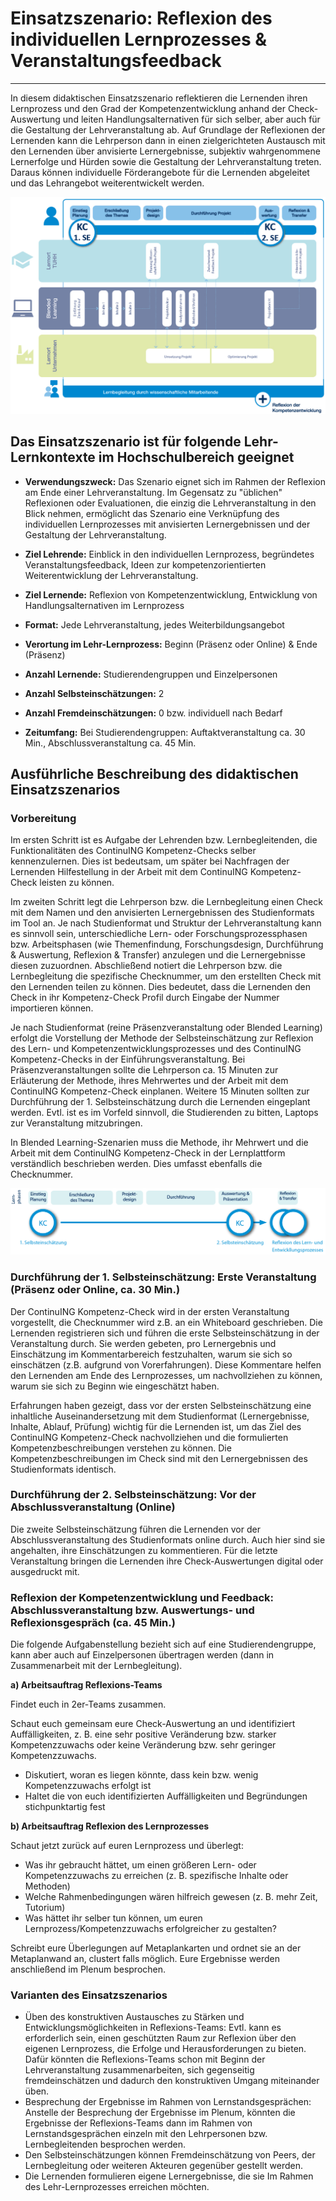 # Einsatzszenario: Reflexion des individuellen Lernprozesses & Veranstaltungsfeedback

- - -

In diesem didaktischen Einsatzszenario reflektieren die Lernenden ihren Lernprozess und den Grad der Kompetenzentwicklung anhand der Check-Auswertung und leiten Handlungsalternativen für sich selber, aber auch für die Gestaltung der Lehrveranstaltung ab. Auf Grundlage der Reflexionen der Lernenden kann die Lehrperson dann in einen zielgerichteten Austausch mit den Lernenden über anvisierte Lernergebnisse, subjektiv wahrgenommene Lernerfolge und Hürden sowie die Gestaltung der Lehrveranstaltung treten. Daraus können individuelle Förderangebote für die Lernenden abgeleitet und das Lehrangebot weiterentwickelt werden.

![Einbettung des ContinuING Kompetenz-Check in ein weiterbildendes Studienformat](media/Grafik_KC.jpg)

## Das Einsatzszenario ist für folgende Lehr-Lernkontexte im Hochschulbereich geeignet

* **Verwendungszweck:** Das Szenario eignet sich im Rahmen der Reflexion am Ende einer Lehrveranstaltung. Im Gegensatz zu "üblichen" Reflexionen oder Evaluationen, die einzig die Lehrveranstaltung in den Blick nehmen, ermöglicht das Szenario eine Verknüpfung des individuellen Lernprozesses mit anvisierten Lernergebnissen und der Gestaltung der Lehrveranstaltung. 

* **Ziel Lehrende:** Einblick in den individuellen Lernprozess, begründetes Veranstaltungsfeedback, Ideen zur kompetenzorientierten Weiterentwicklung der Lehrveranstaltung.

* **Ziel Lernende:** Reflexion von Kompetenzentwicklung, Entwicklung von Handlungsalternativen im Lernprozess

* **Format:** Jede Lehrveranstaltung, jedes Weiterbildungsangebot

* **Verortung im Lehr-Lernprozess:** Beginn (Präsenz oder Online) & Ende (Präsenz)

* **Anzahl Lernende:** Studierendengruppen und Einzelpersonen

* **Anzahl Selbsteinschätzungen:** 2

* **Anzahl Fremdeinschätzungen:** 0 bzw. individuell nach Bedarf

* **Zeitumfang:** Bei Studierendengruppen: Auftaktveranstaltung ca. 30 Min., Abschlussveranstaltung ca. 45 Min.


## Ausführliche Beschreibung des didaktischen Einsatzszenarios

### Vorbereitung 
Im ersten Schritt ist es Aufgabe der Lehrenden bzw. Lernbegleitenden, die Funktionalitäten des ContinuING Kompetenz-Checks selber kennenzulernen. Dies ist bedeutsam, um später bei Nachfragen der Lernenden Hilfestellung in der Arbeit mit dem ContinuING Kompetenz-Check leisten zu können.

Im zweiten Schritt legt die Lehrperson bzw. die Lernbegleitung einen Check mit dem Namen und den anvisierten Lernergebnissen des Studienformats im Tool an. Je nach Studienformat und Struktur der Lehrveranstaltung kann es sinnvoll sein, unterschiedliche Lern- oder Forschungsprozessphasen bzw. Arbeitsphasen (wie Themenfindung, Forschungsdesign, Durchführung & Auswertung, Reflexion & Transfer) anzulegen und die Lernergebnisse diesen zuzuordnen. Abschließend notiert die Lehrperson bzw. die Lernbegleitung die spezifische Checknummer, um den erstellten Check mit den Lernenden teilen zu können. Dies bedeutet, dass die Lernenden den Check in ihr Kompetenz-Check Profil durch Eingabe der Nummer importieren können.

Je nach Studienformat (reine Präsenzveranstaltung oder Blended Learning) erfolgt die Vorstellung der Methode der Selbsteinschätzung zur Reflexion des Lern- und Kompetenzentwicklungsprozesses und des ContinuING Kompetenz-Checks in der Einführungsveranstaltung. Bei Präsenzveranstaltungen sollte die Lehrperson ca. 15 Minuten zur Erläuterung der Methode, ihres Mehrwertes und der Arbeit mit dem ContinuING Kompetenz-Check einplanen. Weitere 15 Minuten sollten zur Durchführung der 1. Selbsteinschätzung durch die Lernenden eingeplant werden. Evtl. ist es im Vorfeld sinnvoll, die Studierenden zu bitten, Laptops zur Veranstaltung mitzubringen. 

In Blended Learning-Szenarien muss die Methode, ihr Mehrwert und die Arbeit mit dem ContinuING Kompetenz-Check in der Lernplattform verständlich beschrieben werden. Dies umfasst ebenfalls die Checknummer. 

![Prozess der Check-Durchführung](media/KC_Selbsteinschaetzung_prozess.png)

### Durchführung der 1. Selbsteinschätzung: Erste Veranstaltung (Präsenz oder Online, ca. 30 Min.)

Der ContinuING Kompetenz-Check wird in der ersten Veranstaltung vorgestellt, die Checknummer wird z.B. an ein Whiteboard geschrieben. Die Lernenden registrieren sich und führen die erste Selbsteinschätzung in der Veranstaltung durch. Sie werden gebeten, pro Lernergebnis und Einschätzung im Kommentarbereich festzuhalten, warum sie sich so einschätzen (z.B. aufgrund von Vorerfahrungen). Diese Kommentare helfen den Lernenden am Ende des Lernprozesses, um nachvollziehen zu können, warum sie sich zu Beginn wie eingeschätzt haben.

Erfahrungen haben gezeigt, dass vor der ersten Selbsteinschätzung eine inhaltliche Auseinandersetzung mit dem Studienformat (Lernergebnisse, Inhalte, Ablauf, Prüfung) wichtig für die Lernenden ist, um das Ziel des ContinuING Kompetenz-Check nachvollziehen und die formulierten Kompetenzbeschreibungen verstehen zu können. Die Kompetenzbeschreibungen im Check sind mit den Lernergebnissen des Studienformats identisch.

### Durchführung der 2. Selbsteinschätzung: Vor der Abschlussveranstaltung (Online)

Die zweite Selbsteinschätzung führen die Lernenden vor der Abschlussveranstaltung des Studienformats online durch. Auch hier sind sie angehalten, ihre Einschätzungen zu kommentieren. Für die letzte Veranstaltung bringen die Lernenden ihre Check-Auswertungen digital oder ausgedruckt mit.

### Reflexion der Kompetenzentwicklung und Feedback: Abschlussveranstaltung bzw. Auswertungs- und Reflexionsgespräch (ca. 45 Min.)

Die folgende Aufgabenstellung bezieht sich auf eine Studierendengruppe, kann aber auch auf Einzelpersonen übertragen werden (dann in Zusammenarbeit mit der Lernbegleitung).

**a) Arbeitsauftrag Reflexions-Teams**

Findet euch in 2er-Teams zusammen.

Schaut euch gemeinsam eure Check-Auswertung an und identifiziert Auffälligkeiten, z. B. eine sehr positive Veränderung bzw. starker Kompetenzzuwachs oder keine Veränderung bzw. sehr geringer Kompetenzzuwachs.
* Diskutiert, woran es liegen könnte, dass kein bzw. wenig Kompetenzzuwachs erfolgt ist
* Haltet die von euch identifizierten Auffälligkeiten und Begründungen stichpunktartig fest

**b) Arbeitsauftrag Reflexion des Lernprozesses**

Schaut jetzt zurück auf euren Lernprozess und überlegt:
* Was ihr gebraucht hättet, um einen größeren Lern- oder Kompetenzzuwachs zu erreichen (z. B. spezifische Inhalte oder Methoden)
* Welche Rahmenbedingungen wären hilfreich gewesen (z. B. mehr Zeit, Tutorium)
* Was hättet ihr selber tun können, um euren Lernprozess/Kompetenzzuwachs erfolgreicher zu gestalten? 

Schreibt eure Überlegungen auf Metaplankarten und ordnet sie an der Metaplanwand an, clustert falls möglich. Eure Ergebnisse werden anschließend im Plenum besprochen.

### Varianten des Einsatzszenarios

* Üben des konstruktiven Austausches zu Stärken und Entwicklungsmöglichkeiten in Reflexions-Teams: Evtl. kann es erforderlich sein, einen geschützten Raum zur Reflexion über den eigenen Lernprozess, die Erfolge und Herausforderungen zu bieten. Dafür könnten die Reflexions-Teams schon mit Beginn der Lehrveranstaltung zusammenarbeiten, sich gegenseitig fremdeinschätzen und dadurch den konstruktiven Umgang miteinander üben.
* Besprechung der Ergebnisse im Rahmen von Lernstandsgesprächen: Anstelle der Besprechung der Ergebnisse im Plenum, könnten die Ergebnisse der Reflexions-Teams dann im Rahmen von Lernstandsgesprächen einzeln mit den Lehrpersonen bzw. Lernbegleitenden besprochen werden.
* Den Selbsteinschätzungen können Fremdeinschätzung von Peers, der Lernbegleitung oder weiteren Akteuren gegenüber gestellt werden.
* Die Lernenden formulieren eigene Lernergebnisse, die sie Im Rahmen des Lehr-Lernprozesses erreichen möchten.
